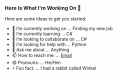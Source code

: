 ### Here Is What I'm Working On 👋


Here are some ideas to get you started:

- 🔭 I’m currently working on ... Finding my new job
- 🌱 I’m currently learning ... C# 
- 👯 I’m looking to collaborate on ... C#
- 🤔 I’m looking for help with ... Python
- 💬 Ask me about ... Anything
- 📫 How to reach me: ... [Email](mailto:pdimitrov@windowslive.com)
- 😄 Pronouns: ... He/Him
- ⚡ Fun fact: ... I had a rabbit called Winkel
